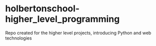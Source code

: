 # holbertonschool-higher_level_programming
Repo created for the higher level projects, introducing Python and web technologies
